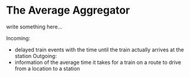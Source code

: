 # The Average Aggregator

write something here...

Incoming:
* delayed train events with the time until the train actually arrives at the station
Outgoing:
* information of the average time it takes for a train on a route to drive from a location to a station